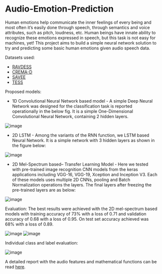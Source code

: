 # Audio-Emotion-Prediction

Human emotions help communicate the inner feelings of every being and most often it’s easily done through speech, through semantics and voice attributes, such as pitch, loudness, etc. Human beings have innate ability to recognize these emotions expressed in speech, but this task is not easy for machines, yet! This project aims to build a simple neural network solution to try and predicting some basic human emotions given audio speech data.

Datasets used:
- [RAVDESS](https://smartlaboratory.org/ravdess/)
- [CREMA-D](https://github.com/CheyneyComputerScience/CREMA-D)
- [SAVEE](http://kahlan.eps.surrey.ac.uk/savee/)
- [TESS](https://tspace.library.utoronto.ca/handle/1807/24487)


Proposed models:

- 1D Convolutional Neural Network based model - A simple Deep Neural Network was designed for the classification task is reported operationally in the below fig. It is a simple One-Dimensional Convolutional Neural Network, containing 2 hidden layers.

![image](https://github.com/Yash-Raghav/Audio-Emotion-Prediction/assets/82383225/973798c1-ee4c-4a32-9052-3c1caac46e6c)


- 2D LSTM - Among the variants of the RNN function, we LSTM based Neural Network. It is a simple network with 3 hidden layers as shown in the figure below:

![image](https://github.com/Yash-Raghav/Audio-Emotion-Prediction/assets/82383225/910a0e72-239a-477a-ad85-59f287a59899)


- 2D Mel-Spectrum based– Transfer Learning Model - Here we tested with pre-trained image recognition CNN models from the keras applications including VGG-16, VGG-19, Xception and Inception V3. Each of these models uses multiple 2D CNNs, pooling and Batch Normalization operations the layers. The final layers after freezing the pre-trained layers are as below:

![image](https://github.com/Yash-Raghav/audioEmotionPrediction/assets/82383225/16c5774e-9415-46ee-87a7-7295c484459b)

Evaluation:
The best results were achieved with the 2D mel-spectrum based models with training accuracy of 73% with a loss of 0.71 and validation accuracy of 0.68 with a loss of 0.95.
On test set accuracy achieved was 68% with a loss of 0.89.

![image](https://github.com/Yash-Raghav/audioEmotionPrediction/assets/82383225/97d7733e-a916-4649-a227-96072d919ca7)
![image](https://github.com/Yash-Raghav/audioEmotionPrediction/assets/82383225/7c635c19-e709-45ba-bcd4-e60be78c6f63)


Individual class and label evaluation:

![image](https://github.com/Yash-Raghav/audioEmotionPrediction/assets/82383225/03accdb8-e3a5-4cbe-aa25-b8084d244795)


A detailed report with the audio features and mathematical functions can be read [here](https://github.com/Yash-Raghav/audioEmotionPrediction/blob/main/Report.pdf).
